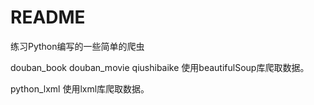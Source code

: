 # README

练习Python编写的一些简单的爬虫

douban_book
douban_movie
qiushibaike
使用beautifulSoup库爬取数据。

python_lxml
使用lxml库爬取数据。
